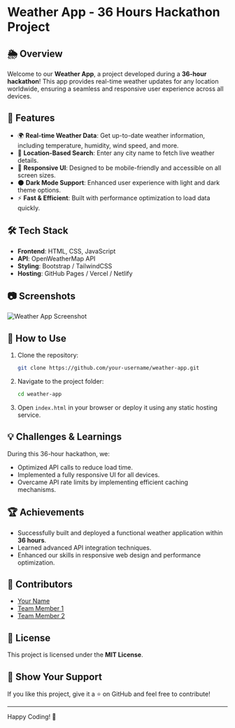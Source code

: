 # Weather App - 36 Hours Hackathon Project

## 🌦️ Overview
Welcome to our **Weather App**, a project developed during a **36-hour hackathon**! This app provides real-time weather updates for any location worldwide, ensuring a seamless and responsive user experience across all devices.

## 🚀 Features
- 🌍 **Real-time Weather Data**: Get up-to-date weather information, including temperature, humidity, wind speed, and more.
- 📍 **Location-Based Search**: Enter any city name to fetch live weather details.
- 🎨 **Responsive UI**: Designed to be mobile-friendly and accessible on all screen sizes.
- 🌑 **Dark Mode Support**: Enhanced user experience with light and dark theme options.
- ⚡ **Fast & Efficient**: Built with performance optimization to load data quickly.

## 🛠️ Tech Stack
- **Frontend**: HTML, CSS, JavaScript
- **API**: OpenWeatherMap API
- **Styling**: Bootstrap / TailwindCSS
- **Hosting**: GitHub Pages / Vercel / Netlify

## 📷 Screenshots
![Weather App Screenshot](link_to_screenshot)

## 📌 How to Use
1. Clone the repository:
   ```bash
   git clone https://github.com/your-username/weather-app.git
   ```
2. Navigate to the project folder:
   ```bash
   cd weather-app
   ```
3. Open `index.html` in your browser or deploy it using any static hosting service.

## 💡 Challenges & Learnings
During this 36-hour hackathon, we:
- Optimized API calls to reduce load time.
- Implemented a fully responsive UI for all devices.
- Overcame API rate limits by implementing efficient caching mechanisms.

## 🏆 Achievements
- Successfully built and deployed a functional weather application within **36 hours**.
- Learned advanced API integration techniques.
- Enhanced our skills in responsive web design and performance optimization.

## 🤝 Contributors
- [Your Name](https://github.com/your-username)
- [Team Member 1](https://github.com/team-member1)
- [Team Member 2](https://github.com/team-member2)

## 📜 License
This project is licensed under the **MIT License**.

## 🌟 Show Your Support
If you like this project, give it a ⭐ on GitHub and feel free to contribute!

---
Happy Coding! 🚀